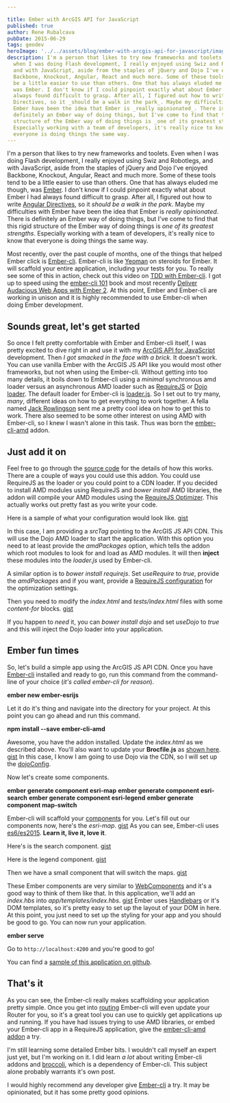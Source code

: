 ```yaml
---

title: Ember with ArcGIS API for JavaScript
published: true
author: Rene Rubalcava
pubDate: 2015-06-29
tags: geodev
heroImage: '../../assets/blog/ember-with-arcgis-api-for-javascript/images/ember-esri.png'
description: I'm a person that likes to try new frameworks and toolets. Even
  when I was doing Flash development, I really enjoyed using Swiz and Robotlegs,
  and with JavaScript, aside from the staples of jQuery and Dojo I've enjoyed
  Backbone, Knockout, Angular, React and much more. Some of these tools tend to
  be a little easier to use than others. One that has always eluded me though,
  was Ember. I don't know if I could pinpoint exactly what about Ember I had
  always found difficult to grasp. After all, I figured out how to write Angular
  Directives, so it _should be a walk in the park_. Maybe my difficulties with
  Ember have been the idea that Ember is _really opinionated_. There is
  definitely an Ember way of doing things, but I've come to find that this rigid
  structure of the Ember way of doing things is _one of its greatest strengths_.
  Especially working with a team of developers, it's really nice to know that
  everyone is doing things the same way.
---
```


I'm a person that likes to try new frameworks and toolets. Even when I was doing
Flash development, I really enjoyed using Swiz and Robotlegs, and with
JavaScript, aside from the staples of jQuery and Dojo I've enjoyed Backbone,
Knockout, Angular, React and much more. Some of these tools tend to be a little
easier to use than others. One that has always eluded me though, was
[Ember](http://emberjs.com/). I don't know if I could pinpoint exactly what
about Ember I had always found difficult to grasp. After all, I figured out how
to write [Angular Directives](https://docs.angularjs.org/guide/directive), so it
_should be a walk in the park_. Maybe my difficulties with Ember have been the
idea that Ember is _really opinionated_. There is definitely an Ember way of
doing things, but I've come to find that this rigid structure of the Ember way
of doing things is _one of its greatest strengths_. Especially working with a
team of developers, it's really nice to know that everyone is doing things the
same way.

Most recently, over the past couple of months, one of the things that helped
Ember click is [Ember-cli](http://www.ember-cli.com/). Ember-cli is like
[Yeoman](http://yeoman.io/) on steroids for Ember. It will scaffold your entire
application, including your tests for you. To really see some of this in action,
check out this video on
[TDD with Ember-cli](https://www.youtube.com/watch?v=2b1vcg_XSR8). I got up to
speed using the [ember-cli 101](https://leanpub.com/ember-cli-101) book and most
recently
[Deliver Audacious Web Apps with Ember 2](https://pragprog.com/news/deliver-audacious-web-apps-with-ember-2).
At this point, Ember and Ember-cli are working in unison and it is highly
recommended to use Ember-cli when doing Ember development.

## Sounds great, let's get started

So once I felt pretty comfortable with Ember and Ember-cli itself, I was pretty
excited to dive right in and use it with my
[ArcGIS API for JavaScript](https://developers.arcgis.com/javascript/)
development. Then _I got smacked in the face with a brick_. It doesn't work. You
can use vanilla Ember with the ArcGIS JS API like you would most other
frameworks, but not when using the Ember-cli. Without getting into too many
details, it boils down to Ember-cli using a _minimal_ synchronous amd loader
versus an asynchronous AMD loader such as [RequireJS](http://requirejs.org/) or
[Dojo loader](https://dojotoolkit.org/reference-guide/1.10/loader/amd.html#loader-amd).
The default loader for Ember-cli is
[loader.js](https://github.com/ember-cli/loader.js). So I set out to try many,
_many_, different ideas on how to get everything to work together. A fella named
[Jack Rowlingson](https://github.com/jrowlingson) sent me a pretty cool idea on
how to get this to work. There also seemed to be some other interest on using
AMD with Ember-cli, so I knew I wasn't alone in this task. Thus was born the
[ember-cli-amd](https://github.com/esri/ember-cli-amd) addon.

## Just add it on

Feel free to go through the [source code](https://github.com/esri/ember-cli-amd)
for the details of how this works. There are a couple of ways you could use this
addon. You could use RequireJS as the loader or you could point to a CDN loader.
If you decided to install AMD modules using RequireJS and _bower install_ AMD
libraries, the addon will compile your AMD modules using the
[RequireJS Optimizer](http://requirejs.org/docs/optimization.html). This
actually works out pretty fast as you write your code.

Here is a sample of what your configuration would look like.
[gist](https://gist.github.com/odoe/b01d9b4996a415d8a5bb)

In this case, I am providing a _srcTag_ pointing to the ArcGIS JS API CDN. This
will use the Dojo AMD loader to start the application. With this option you need
to at least provide the _amdPackages_ option, which tells the addon which root
modules to look for and load as AMD modules. It will then **inject** these
modules into the _loader.js_ used by Ember-cli.

A similar option is to _bower install requirejs_. Set _useRequire_ to _true_,
provide the _amdPackages_ and if you want, provide a
[RequireJS configuration](http://requirejs.org/docs/optimization.html) for the
optimization settings.

Then you need to modify the _index.html_ and _tests/index.html_ files with some
_content-for_ blocks. [gist](https://gist.github.com/odoe/58ac8d15f125d3926e37)

If you happen to _need_ it, you can _bower install dojo_ and set _useDojo_ to
_true_ and this will inject the Dojo loader into your application.

## Ember fun times

So, let's build a simple app using the ArcGIS JS API CDN. Once you have
[Ember-cli](http://www.ember-cli.com/) installed and ready to go, run this
command from the command-line of your choice (_it's called ember-cli for
reason_).

**ember new ember-esrijs**

Let it do it's thing and navigate into the directory for your project. At this
point you can go ahead and run this command.

**npm install --save ember-cli-amd**

Awesome, you have the addon installed. Update the _index.html_ as we described
above. You'll also want to update your **Brocfile.js** as
[shown here](https://gist.github.com/odoe/b01d9b4996a415d8a5bb#file-brocfile-js).
[gist](https://gist.github.com/odoe/406aa7b5a9d1bf99d95c) In this case, I know I
am going to use Dojo via the CDN, so I will set up the
[dojoConfig](http://dojotoolkit.org/documentation/tutorials/1.10/dojo_config/).

Now let's create some components.

**ember generate component esri-map** **ember generate component esri-search**
**ember generate component esri-legend** **ember generate component map-switch**

Ember-cli will scaffold your
[components](http://emberjs.com/api/classes/Ember.Component.html) for you. Let's
fill out our components now, here's the _esri-map_.
[gist](https://gist.github.com/odoe/7ff4169e32ac08443f58) As you can see,
Ember-cli uses [es6/es2015](https://github.com/lukehoban/es6features). **Learn
it, live it, love it**.

Here's is the search component.
[gist](https://gist.github.com/odoe/b6c1843649a564a1e871)

Here is the legend component.
[gist](https://gist.github.com/odoe/fcdc801386eae7f35f77)

Then we have a small component that will switch the maps.
[gist](https://gist.github.com/odoe/f737d860734303f393b0)

These Ember components are very similar to
[WebComponents](http://webcomponents.org/) and it's a good way to think of them
like that. In this application, we'll add an _index.hbs_ into
_app/templates/index.hbs_.
[gist](https://gist.github.com/odoe/012590ce3141b3f51934) Ember uses
[Handlebars](http://handlebarsjs.com/) or it's DOM templates, so it's pretty
easy to set up the layout of your DOM in here. At this point, you just need to
set up the styling for your app and you should be good to go. You can now run
your application.

**ember serve**

Go to `http://localhost:4200` and you're good to go!

You can find a
[sample of this application on github](https://github.com/odoe/ember-esrijs).

## That's it

As you can see, the Ember-cli really makes scaffolding your application pretty
simple. Once you get into [routing](http://guides.emberjs.com/v1.10.0/routing/)
Ember-cli will even update your Router for you, so it's a great tool you can use
to quickly get applications up and running. If you have had issues trying to use
AMD libraries, or embed your Ember-cli app in a RequireJS application, give the
[ember-cli-amd addon](https://github.com/esri/ember-cli-amd) a try.

I'm still learning some detailed Ember bits. I wouldn't call myself an expert
just yet, but I'm working on it. I did learn _a lot_ about writing Ember-cli
addons and [broccoli](https://github.com/broccolijs/broccoli), which is a
dependency of Ember-cli. This subject alone probably warrants it's own post.

I would highly recommend any developer give
[Ember-cli](http://www.ember-cli.com/) a try. It may be opinionated, but it has
some pretty good opinions.
